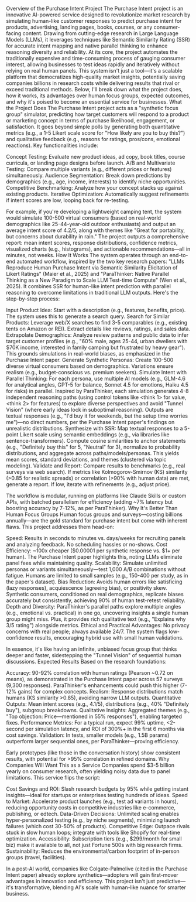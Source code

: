 Overview of the Purchase Intent Project
The Purchase Intent project is an innovative AI-powered service designed to revolutionize market research by simulating human-like customer responses to predict purchase intent for products, advertising, landing pages, books, courses, or any consumer-facing content. Drawing from cutting-edge research in Large Language Models (LLMs), it leverages techniques like Semantic Similarity Rating (SSR) for accurate intent mapping and native parallel thinking to enhance reasoning diversity and reliability. At its core, the project automates the traditionally expensive and time-consuming process of gauging consumer interest, allowing businesses to test ideas rapidly and iteratively without relying on real human panels.
This system isn't just a tool—it's a scalable platform that democratizes high-quality market insights, potentially saving companies billions in research costs while delivering results that rival or exceed traditional methods. Below, I'll break down what the project does, how it works, its advantages over human focus groups, expected outcomes, and why it's poised to become an essential service for businesses.
What the Project Does
The Purchase Intent project acts as a "synthetic focus group" simulator, predicting how target customers will respond to a product or marketing concept in terms of purchase likelihood, engagement, or satisfaction. It goes beyond simple polls by generating both quantitative metrics (e.g., a 1-5 Likert scale score for "How likely are you to buy this?") and qualitative feedback (e.g., reasons for ratings, pros/cons, emotional reactions).
Key functionalities include:

Concept Testing: Evaluate new product ideas, ad copy, book titles, course curricula, or landing page designs before launch.
A/B and Multivariate Testing: Compare multiple variants (e.g., different prices or features) simultaneously.
Audience Segmentation: Break down predictions by demographics (e.g., age, income, interests) to identify niche opportunities.
Competitive Benchmarking: Analyze how your concept stacks up against existing products.
Iterative Optimization: Automatically suggest refinements if intent scores are low, looping back for re-testing.

For example, if you're developing a lightweight camping tent, the system would simulate 100-500 virtual consumers (based on real-world demographics like 25-44-year-old outdoor enthusiasts) and output an average intent score of 4.2/5, along with themes like "Great for portability, but concerns about durability in rain."
The project outputs a comprehensive report: mean intent scores, response distributions, confidence metrics, visualized charts (e.g., histograms), and actionable recommendations—all in minutes, not weeks.
How It Works
The system operates through an end-to-end automated workflow, inspired by the two key research papers: "LLMs Reproduce Human Purchase Intent via Semantic Similarity Elicitation of Likert Ratings" (Maier et al., 2025) and "ParaThinker: Native Parallel Thinking as a New Paradigm to Scale LLM Test-time Compute" (Wen et al., 2025). It combines SSR for human-like intent prediction with parallel reasoning to overcome limitations in traditional LLM outputs.
Here's the step-by-step process:

Input Product Idea: Start with a description (e.g., features, benefits, price). The system uses this to generate a search query.
Search for Similar Products: Leverage web/X searches to find 3-5 comparables (e.g., existing tents on Amazon or REI). Extract details like reviews, ratings, and sales data.
Extrapolate Demographics: Analyze review patterns and public data to infer target customer profiles (e.g., "60% male, ages 25-44, urban dwellers with $70K income, interested in family camping but frustrated by heavy gear"). This grounds simulations in real-world biases, as emphasized in the Purchase Intent paper.
Generate Synthetic Personas: Create 100-500 diverse virtual consumers based on demographics. Variations ensure realism (e.g., budget-conscious vs. premium seekers).
Simulate Intent with Parallel Thinking: For each persona, use multiple AI models (e.g., GLM-4.6 for analytical angles, GPT-5 for balance, Sonnet 4.5 for emotions, Haiku 4.5 for risks) in parallel. Inspired by ParaThinker, each simulation generates 4-8 independent reasoning paths (using control tokens like <think 1> for value, <think 2> for features) to explore diverse perspectives and avoid "Tunnel Vision" (where early ideas lock in suboptimal reasoning). Outputs are textual responses (e.g., "I'd buy it for weekends, but the setup time worries me")—no direct numbers, per the Purchase Intent paper's findings on unrealistic distributions.
Synthesize with SSR: Map textual responses to a 5-point Likert scale using semantic embeddings (e.g., via libraries like sentence-transformers). Compute cosine similarities to anchor statements (e.g., "Definitely buy this" for 5, "Neutral" for 3), normalize to probability distributions, and aggregate across paths/models/personas. This yields mean scores, standard deviations, and themes (clustered via topic modeling).
Validate and Report: Compare results to benchmarks (e.g., real surveys via web search). If metrics like Kolmogorov-Smirnov (KS) similarity (>0.85 for realistic spreads) or correlation (>90% with human data) are met, generate a report. If low, iterate with refinements (e.g., adjust price).

The workflow is modular, running on platforms like Claude Skills or custom APIs, with batched parallelism for efficiency (adding ~7% latency but boosting accuracy by 7-12%, as per ParaThinker).
Why It's Better Than Human Focus Groups
Human focus groups and surveys—costing billions annually—are the gold standard for purchase intent but come with inherent flaws. This project addresses them head-on:

Speed: Results in seconds to minutes vs. days/weeks for recruiting panels and analyzing feedback. No scheduling hassles or no-shows.
Cost Efficiency: ~100x cheaper ($0.00001 per synthetic response vs. $1+ per human). The Purchase Intent paper highlights this, noting LLMs eliminate panel fees while maintaining quality.
Scalability: Simulate unlimited personas or variants simultaneously—test 1,000 A/B combinations without fatigue. Humans are limited to small samples (e.g., 150-400 per study, as in the paper's dataset).
Bias Reduction: Avoids human errors like satisficing (lazy responses), acquiescence (agreeing bias), or positivity skew. Synthetic consumers, conditioned on real demographics, replicate biases accurately but consistently, achieving 90% of human test-retest reliability.
Depth and Diversity: ParaThinker's parallel paths explore multiple angles (e.g., emotional vs. practical) in one go, uncovering insights a single human group might miss. Plus, it provides rich qualitative text (e.g., "Explains why 3/5 rating") alongside metrics.
Ethical and Practical Advantages: No privacy concerns with real people; always available 24/7. The system flags low-confidence results, encouraging hybrid use with small human validations.

In essence, it's like having an infinite, unbiased focus group that thinks deeper and faster, sidestepping the "Tunnel Vision" of sequential human discussions.
Expected Results
Based on the research foundations:

Accuracy: 90-92% correlation with human ratings (Pearson ~0.72 on means), as demonstrated in the Purchase Intent paper across 57 surveys (9,300 responses). ParaThinker's enhancements could push this higher (7-12% gains) for complex concepts.
Realism: Response distributions match humans (KS similarity >0.85), avoiding narrow LLM outputs.
Quantitative Outputs: Mean intent scores (e.g., 4.1/5), distributions (e.g., 40% "Definitely buy"), subgroup breakdowns.
Qualitative Insights: Aggregated themes (e.g., "Top objection: Price—mentioned in 55% responses"), enabling targeted fixes.
Performance Metrics: For a typical run, expect 99% uptime, <2-second per simulation latency, and ROI of 300%+ in the first 6 months via cost savings.
Validation: In tests, smaller models (e.g., 1.5B params) outperform larger sequential ones, per ParaThinker—proving efficiency.

Early prototypes (like those in the conversation history) show consistent results, with potential for >95% correlation in refined domains.
Why Companies Will Want This as a Service
Companies spend $3-5 billion yearly on consumer research, often yielding noisy data due to panel limitations. This service flips the script:

Cost Savings and ROI: Slash research budgets by 95% while getting instant insights—ideal for startups or enterprises testing hundreds of ideas.
Speed to Market: Accelerate product launches (e.g., test ad variants in hours), reducing opportunity costs in competitive industries like e-commerce, publishing, or edtech.
Data-Driven Decisions: Unlimited scaling enables hyper-personalized testing (e.g., by niche segments), minimizing launch failures (which cost 30-50% of products).
Competitive Edge: Outpace rivals stuck in slow human loops; integrate with tools like Shopify for real-time optimization.
Accessibility: Subscription tiers (e.g., $299/month for small biz) make it available to all, not just Fortune 500s with big research firms.
Sustainability: Reduces the environmental/carbon footprint of in-person groups (travel, facilities).

In a post-AI world, companies like Colgate-Palmolive (cited in the Purchase Intent paper) already explore synthetics—adopters will gain first-mover advantages in innovation and efficiency.
This project isn't just predictive—it's transformative, blending AI's scale with human-like nuance for smarter business.